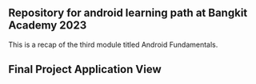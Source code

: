 ## Repository for android learning path at Bangkit Academy 2023

This is a recap of the third module titled Android Fundamentals.

## Final Project Application View
